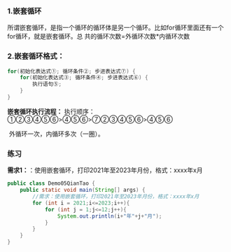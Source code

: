 ### 1.嵌套循环

​		所谓嵌套循环，是指一个循环的循环体是另一个循环。比如for循环里面还有一个for循环，就是嵌套循环。总 共的循环次数=外循环次数*内循环次数

### 2.嵌套循环格式：

```java
for(初始化表达式①; 循环条件②; 步进表达式⑦) {
    for(初始化表达式③; 循环条件④; 步进表达式⑥) {
        执行语句⑤;
    }
}
```

**嵌套循环执行流程：** 执行顺序：①②③④⑤⑥>④⑤⑥>⑦②③④⑤⑥>④⑤⑥ 

​									外循环一次，内循环多次（一圈）。

### 练习

**需求1：**：使用嵌套循环，打印2021年至2023年月份，格式：xxxx年x月

```java
public class Demo05QianTao {
    public static void main(String[] args) {
        //需求：使用嵌套循环，打印2021年至2023年月份，格式：xxxx年x月
        for (int i = 2021;i<=2023;i++){
            for (int j = 1;j<=12;j++){
                System.out.println(i+"年"+j+"月");
            }
        }
    }
}
```